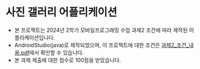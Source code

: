 # 사진 갤러리 어플리케이션
- 본 프로젝트는 2024년 2학기 모바일프로그래밍 수업 과제2 조건에 따라 제작된 어플리케이션입니다.
- AndroidStudio(java)로 제작되었으며, 이 프로젝트에 대한 조건은 <a href="https://github.com/Changhee-Cho/2024-Mobile_Programming-Photo_Gallery_App/blob/main/%EA%B3%BC%EC%A0%9C2_%EC%A1%B0%EA%B1%B4_%EB%82%B4%EC%9A%A9.pdf">과제2_조건_내용.pdf</a>에서 확인할 수 있습니다.
- 본 과제 제출에 대한 점수로 100점을 받았습니다.
